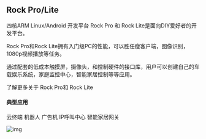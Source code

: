 ## Rock Pro/Lite

四核ARM Linux/Android 开发平台 
Rock Pro 和 Rock Lite是面向DIY爱好者的开发平台。

Rock Pro和Rock Lite拥有入门级PC的性能，可以胜任瘦客户端，图像识别，1080p视频播放等任务。

通过配套的低成本触摸屏，摄像头，和控制硬件的接口库，用户可以创建自己的车载娱乐系统，家庭监控中心，智能家居控制等等应用。

了解更多关于 Rock Pro和 Rock Lite


#### 典型应用

云终端     机器人    广告机    IP呼叫中心   智能家居网关


![img](http://172.168.1.88:3003/images/plat/Rock_lite.png)